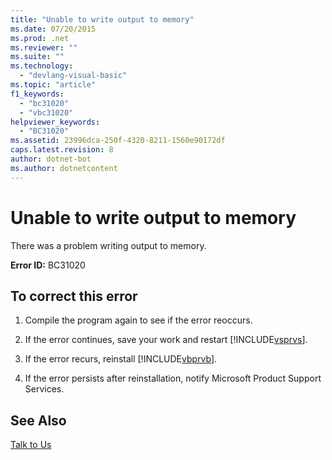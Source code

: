 ```yaml
---
title: "Unable to write output to memory"
ms.date: 07/20/2015
ms.prod: .net
ms.reviewer: ""
ms.suite: ""
ms.technology: 
  - "devlang-visual-basic"
ms.topic: "article"
f1_keywords: 
  - "bc31020"
  - "vbc31020"
helpviewer_keywords: 
  - "BC31020"
ms.assetid: 23996dca-250f-4320-8211-1560e90172df
caps.latest.revision: 8
author: dotnet-bot
ms.author: dotnetcontent
---
```

# Unable to write output to memory
There was a problem writing output to memory.  
  
 **Error ID:** BC31020  
  
## To correct this error  
  
1.  Compile the program again to see if the error reoccurs.  
  
2.  If the error continues, save your work and restart [!INCLUDE[vsprvs](~/includes/vsprvs-md.md)].  
  
3.  If the error recurs, reinstall [!INCLUDE[vbprvb](~/includes/vbprvb-md.md)].  
  
4.  If the error persists after reinstallation, notify Microsoft Product Support Services.  
  
## See Also  
 [Talk to Us](/visualstudio/ide/talk-to-us)
